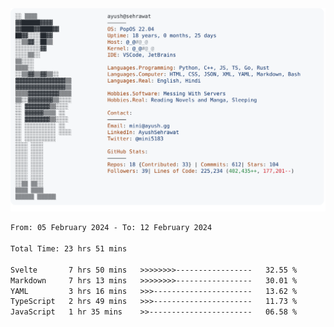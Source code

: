 <a href="https://github.com/AyushSehrawat/AyushSehrawat">
  <picture>
    <source media="(prefers-color-scheme: dark)" srcset="https://raw.githubusercontent.com/AyushSehrawat/AyushSehrawat/main/dark_mode.svg">
    <img alt="Andrew Grant's GitHub Profile README" src="https://raw.githubusercontent.com/AyushSehrawat/AyushSehrawat/main/light_mode.svg">
  </picture>
</a>

<!--START_SECTION:waka-->

```txt
From: 05 February 2024 - To: 12 February 2024

Total Time: 23 hrs 51 mins

Svelte       7 hrs 50 mins   >>>>>>>>-----------------   32.55 %
Markdown     7 hrs 13 mins   >>>>>>>>-----------------   30.01 %
YAML         3 hrs 16 mins   >>>----------------------   13.62 %
TypeScript   2 hrs 49 mins   >>>----------------------   11.73 %
JavaScript   1 hr 35 mins    >>-----------------------   06.58 %
```

<!--END_SECTION:waka-->
